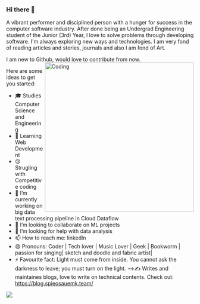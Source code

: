 ### Hi there 👋

A vibrant performer and disciplined person with a hunger for success in the computer software industry.
After done being an Undergrad Engineering student of the Junior (3rd) Year, I love to solve problems through developing software. I'm always exploring new ways and technologies.
I am very fond of reading articles and stories, journals and also I am fond of Art.

I am new to Github, would love to contribute from now.
<img align="right" alt="Coding" width="400" src="https://cdn.dribbble.com/users/2646423/screenshots/5507196/computer.gif">


Here are some ideas to get you started:

- 🎓 Studies Computer Science and Engineering
- 📖 Learning Web Development
- 😢 Strugling with Competitive coding
- 🔭 I’m currently working on big data text processing pipeline in Cloud Dataflow
- 👯 I’m looking to collaborate on ML projects
- 🤔 I’m looking for help with data analysis
- 📫 How to reach me: linkedln
- 😄 Pronouns: Coder | Tech lover | Music Lover | Geek | Bookworm | passion for singing| sketch and doodle and fabric artist|
- ⚡ Favourite fact: Light must come from inside. You cannot ask the darkness to leave; you must turn on the light.
-->✍️ Writes and maintaines blogs, love to write on technical contents. Check out: https://blog.spieosauemk.team/


<img src= "https://github-readme-stats.vercel.app/api?username=moyantri&&show_icons=true&title_color=ffffff&icon_color=bb2acf&text_color=daf7dc&bg_color=151515">
